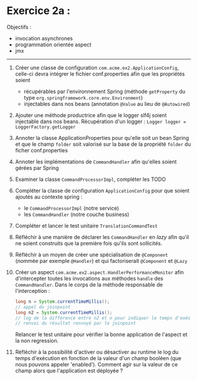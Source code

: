 # Exercice 2a :

Objectifs :
* invocation asynchrones
* programmation orientée aspect
* jmx
*****

1. Créer une classe de configuration `com.acme.ex2.ApplicationConfig`, celle-ci devra intégrer le fichier conf.properties afin que les propriétés soient 
	* récupérables par l'environnement Spring (méthode `getProperty` du type `org.springframework.core.env.Environment`)
	* injectables dans nos beans (annotation `@Value` au lieu de `@Autowired`)

2. Ajouter une méthode productrice afin que le logger slf4j soient injectable dans nos beans. Récupération d'un logger : `Logger logger = LoggerFactory.getLogger`

3. Annoter la classe ApplicationProperties pour qu'elle soit un bean Spring et que le champ `folder` soit valorisé sur la base de la propriété `folder` du ficher conf.properties

4. Annoter les implémentations de `CommandHandler` afin qu'elles soient gérées par Spring

5. Examiner la classe `CommandProcessorImpl`, compléter les TODO

6. Compléter la classe de configuration `ApplicationConfig` pour que soient ajoutés au contexte spring : 

   * le `CommandProcessorImpl` (notre service)
   * les `CommandHandler` (notre couche business)

7. Compléter et lancer le test unitaire `TranslationCommandTest`

8. Réfléchir à une manière de déclarer les `CommandHandler` en _lazy_ afin qu'il ne soient construits que la première fois qu'ils sont sollicités.

9. Réfléchir à un moyen de créer une spécialisation de `@Component` (nommée par exemple `@Handler`) et qui factoriserait `@Component` et `@Lazy`


10. Créer un aspect `com.acme.ex2.aspect.HandlerPerformanceMonitor` afin d'intercepter toutes les invocations aux méthodes `handle` des `CommandHandler`. Dans le corps de la méthode responsable de l'interception : 

    ```java
    long n = System.currentTimeMillis();
    // appel du joinpoint
    long n2 = System.currentTimeMillis();
    // log de la différence entre n2 et n pour indiquer le temps d'exécution de la méthode.
    // renvoi du résultat renvoyé par le joinpoint
    ``` 
    Relancer le test unitaire pour vérifier la bonne application de l'aspect et la non regression.

11. Réfléchir à la possibilité d'activer ou désactiver au runtime le log du temps d'exécution en fonction de la valeur d'un champ booléen (que nous pouvons appeler 'enabled').
   Comment agir sur la valeur de ce champ alors que l'application est déployée ?